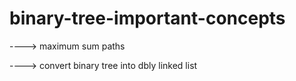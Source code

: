 # binary-tree-important-concepts

----> maximum sum paths

----> convert binary tree into dbly linked list
